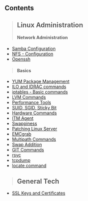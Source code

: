 ## Contents

> ## Linux Administration
> #### Network Administration
  
  - [Samba Configuration](https://linuxcloudadmin.github.io/Linux/RHEL/samba.html)
  - [NFS - Configuration](https://linuxcloudadmin.github.io/Linux/RHEL/nfs.html)
  - [Openssh](https://linuxcloudadmin.github.io/Linux/RHEL/openssh.html)

> #### Basics

  - [YUM Package Management](https://linuxcloudadmin.github.io/Linux/RHEL/yum.html)
  - [ILO and IDRAC commands](https://linuxcloudadmin.github.io/Linux/RHEL/ilo%20and%20idrac.html) 
  - [iptables - Basic commands](https://linuxcloudadmin.github.io/Linux/RHEL/iptables.html)
  - [LVM Commands](https://linuxcloudadmin.github.io/Linux/RHEL/linux-lvm.html)
  - [Performance Tools](https://linuxcloudadmin.github.io/Linux/RHEL/performance-tools.html)
  - [SUID, SGID, Sticky Bit](https://linuxcloudadmin.github.io/Linux/RHEL/suid-sgid-and-sticky-bit.html)
  - [Hardware Commands](https://linuxcloudadmin.github.io/Linux/RHEL/hardware-commands.html)
  - [ITM Agent](https://linuxcloudadmin.github.io/Linux/RHEL/itm-agent.html)
  - [Swappiness](https://linuxcloudadmin.github.io/Linux/RHEL/swappiness.html)
  - [Patching Linux Server](https://linuxcloudadmin.github.io/Linux/RHEL/os-patching.html)
  - [EMCgrab](https://linuxcloudadmin.github.io/Linux/RHEL/emc-grab.html)
  - [Multipath Commands](https://linuxcloudadmin.github.io/Linux/RHEL/multipath-commands.html)
  - [Swap Addition](https://linuxcloudadmin.github.io/Linux/RHEL/swap-volume.html)
  - [GIT Commands](https://linuxcloudadmin.github.io/Linux/RHEL/git-commands.html)
  - [rsyc](https://linuxcloudadmin.github.io/Linux/RHEL/rsync.html)
  - [tcpdump](https://linuxcloudadmin.github.io/Linux/RHEL/tcpdump.html)
  - [locate command](https://linuxcloudadmin.github.io/Linux/RHEL/locate.html)


> ## General Tech

  - [SSL Keys and Certificates](https://linuxcloudadmin.github.io/Linux/RHEL/ssl-keys-and-certificates.html)
